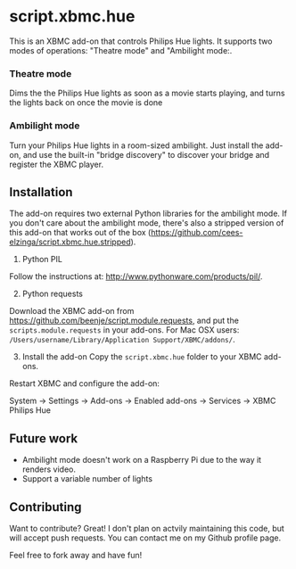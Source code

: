 script.xbmc.hue
===============

This is an XBMC add-on that controls Philips Hue lights. It supports two modes of operations: "Theatre mode" and "Ambilight mode:.

### Theatre mode

Dims the the Philips Hue lights as soon as a movie starts playing, and turns the lights back on once the movie is done

### Ambilight mode

Turn your Philips Hue lights in a room-sized ambilight. Just install the add-on, and use the built-in "bridge discovery" to discover your bridge and register the XBMC player.

Installation
------------

The add-on requires two external Python libraries for the ambilight mode. If you don't care about the ambilight mode, there's also a stripped version of this add-on that works out of the box (https://github.com/cees-elzinga/script.xbmc.hue.stripped).

 1. Python PIL

Follow the instructions at: http://www.pythonware.com/products/pil/.

 2. Python requests

Download the XBMC add-on from https://github.com/beenje/script.module.requests, and put the `scripts.module.requests` in your add-ons. For Mac OSX users: `/Users/username/Library/Application Support/XBMC/addons/`.

 3. Install the add-on
Copy the `script.xbmc.hue` folder to your XBMC add-ons.

Restart XBMC and configure the add-on:

System -> Settings -> Add-ons -> Enabled add-ons -> Services -> XBMC Philips Hue

Future work
-----------

 - Ambilight mode doesn't work on a Raspberry Pi due to the way it renders video.
 - Support a variable number of lights

Contributing
------------

Want to contribute? Great! I don't plan on actvily maintaining this code, but will accept push requests. You can contact me on my Github profile page.

Feel free to fork away and have fun!

